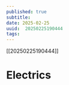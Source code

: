 ```yaml
---
published: true
subtitle: 
date: 2025-02-25
uuid:  20250225190444
tags: 
---
```


[[20250225190444]]

# Electrics
